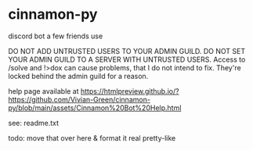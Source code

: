 # cinnamon-py
discord bot a few friends use


DO NOT ADD UNTRUSTED USERS TO YOUR ADMIN GUILD. DO NOT SET YOUR ADMIN GUILD TO A SERVER WITH UNTRUSTED USERS. Access to /solve and !>dox can cause problems, that I do not intend to fix. They're locked behind the admin guild for a reason.

help page available at https://htmlpreview.github.io/?https://github.com/Vivian-Green/cinnamon-py/blob/main/assets/Cinnamon%20Bot%20Help.html

see: readme.txt



todo: move that over here & format it real pretty-like
